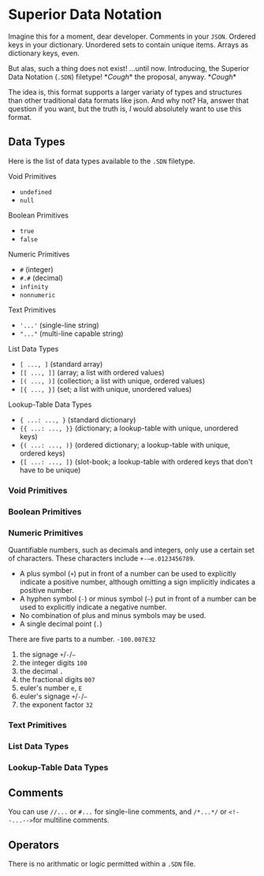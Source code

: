 # Superior Data Notation
Imagine this for a moment, dear developer.
Comments in your `JSON`. <!-- Variables in your `CSV`. -->
Ordered keys in your dictionary.
Unordered sets to contain unique items.
Arrays as dictionary keys, even.

But alas, such a thing does not exist!
...until now.
Introducing, the Superior Data Notation (`.SDN`) filetype!
\**Cough*\* the proposal, anyway. \**Cough*\*

The idea is, this format supports a larger variaty of types and structures than other traditional data formats like json.
And why not?
Ha, answer that question if you want, but the truth is, *I* would absolutely want to use this format.

## Data Types
Here is the list of data types available to the `.SDN` filetype.

Void Primitives
- `undefined`
- `null`

Boolean Primitives
- `true`
- `false`

Numeric Primitives
- `#` (integer)
- `#.#` (decimal)
- `infinity`
- `nonnumeric`

Text Primitives
- `'...'` (single-line string)
- `"..."` (multi-line capable string)

List Data Types
- `[ ..., ]` (standard array)
- `[[ ..., ]]` (array; a list with ordered values)
- `[( ..., )]` (collection; a list with unique, ordered values)
- `[{ ..., }]` (set; a list with unique, unordered values)

Lookup-Table Data Types
- `{ ...: ..., }` (standard dictionary)
- `{{ ...: ..., }}` (dictionary; a lookup-table with unique, unordered keys)
- `{( ...: ..., )}` (ordered dictionary; a lookup-table with unique, ordered keys)
- `{[ ...: ..., ]}` (slot-book; a lookup-table with ordered keys that don't have to be unique)

### Void Primitives
### Boolean Primitives
### Numeric Primitives
Quantifiable numbers, such as decimals and integers, only use a certain set of characters.
These characters include `+-–e.0123456789`.
- A plus symbol (`+`) put in front of a number can be used to explicitly indicate a positive number, although omitting a sign implicitly indicates a positive number.
- A hyphen symbol (`-`) or minus symbol (`–`) put in front of a number can be used to explicitly indicate a negative number.
- No combination of plus and minus symbols may be used.
- A single decimal point (`.`)

There are five parts to a number. `-100.007E32`
1. the signage `+`/`-`/`–`
1. the integer digits `100`
1. the decimal `.`
1. the fractional digits `007`
1. euler's number `e`, `E`
1. euler's signage  `+`/`-`/`–`
1. the exponent factor `32`

### Text Primitives
### List Data Types
### Lookup-Table Data Types

## Comments
You can use `//...` or `#...` for single-line comments, and `/*...*/` or `<!--...-->`for multiline comments.

## Operators
There is no arithmatic or logic permitted within a `.SDN` file.
